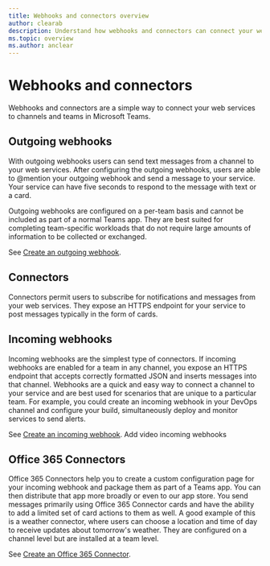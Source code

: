 ```yaml
---
title: Webhooks and connectors overview
author: clearab
description: Understand how webhooks and connectors can connect your web services to the Teams client.
ms.topic: overview
ms.author: anclear
---
```

# Webhooks and connectors

Webhooks and connectors are a simple way to connect your web services to channels and teams in Microsoft Teams.

## Outgoing webhooks

With outgoing webhooks users can send text messages from a channel to your web services. After configuring the outgoing webhooks, users are able to @mention your outgoing webhook and send a message to your service. Your service can have five seconds to respond to the message with text or a card.

Outgoing webhooks are configured on a per-team basis and cannot be included as part of a normal Teams app. They are best suited for completing team-specific workloads that do not require large amounts of information to be collected or exchanged.

See [Create an outgoing webhook](~/webhooks-and-connectors/how-to/add-outgoing-webhook.md).

## Connectors

Connectors permit users to subscribe for notifications and messages from your web services. They expose an HTTPS endpoint for your service to post messages typically in the form of cards.

## Incoming webhooks

Incoming webhooks are the simplest type of connectors. If incoming webhooks are enabled for a team in any channel, you expose an HTTPS endpoint that accepts correctly formatted JSON and inserts messages into that channel. Webhooks are a quick and easy way to connect a channel to your service and are best used for scenarios that are unique to a particular team. For example, you could create an incoming webhook in your DevOps channel and configure your build, simultaneously deploy and monitor services to send alerts.

See [Create an incoming webhook](~/webhooks-and-connectors/how-to/add-incoming-webhook.md). Add video incoming webhooks

## Office 365 Connectors

Office 365 Connectors help you to create a custom configuration page for your incoming webhook and package them as part of a Teams app. You can then distribute that app more broadly or even to our app store. You send messages primarily using Office 365 Connector cards and have the ability to add a limited set of card actions to them as well. A good example of this is a weather connector, where users can choose a location and time of day to receive updates about tomorrow's weather. They are configured on a channel level but are installed at a team level.

See [Create an Office 365 Connector](~/webhooks-and-connectors/how-to/connectors-creating.md).
